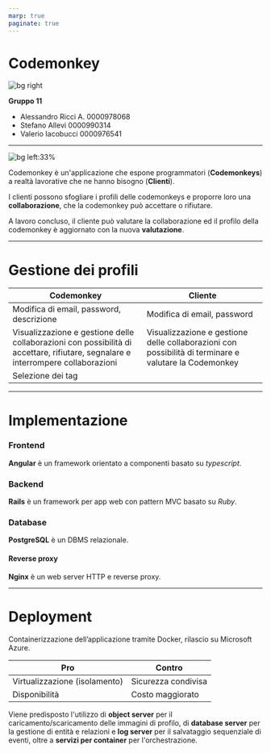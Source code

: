 ```yaml
---
marp: true
paginate: true
---
```


<!-- paginate: false -->

# Codemonkey

![bg right](res/icon.png)

**Gruppo 11**
- Alessandro Ricci A.
0000978068
- Stefano Allevi
0000990314
- Valerio Iacobucci
0000976541

---

![bg left:33%](res/homepage.png)

Codemonkey è un'applicazione che espone programmatori (**Codemonkeys**) a realtà lavorative che ne hanno bisogno (**Clienti**).

I clienti possono sfogliare i profili delle codemonkeys e proporre loro una **collaborazione**, che la codemonkey può accettare o rifiutare.

A lavoro concluso, il cliente può valutare la collaborazione ed il profilo della codemonkey è aggiornato con la nuova **valutazione**.

<!-- Codemonkey é un’applicazione di matching che ha l’obiettivo di mettere in comunicazione dei programmatori di base con aziende che ne hanno bisogno
Le aziende identificate come Clienti avranno la possibilità di osservare tutte le Codemonkey iscritte alla piattaforma e potranno presentare delle proposte di lavoro note come Collaborazioni
I programmatori identificati come Codemonkey metteranno a disposizione delle aziende una certa tipologia di servizi -->

<!-- Ogni persona potrà consultare il sito web e visionare la lista di Codemonkey disponibili
Un qualsiasi Cliente\Utente potrà proporre lavoro ad una Codemonkey (l’Utente dovrà poi o Autenticarsi o Registrarsi al sistema come Cliente)
Una Codemonkey avrà la possibilità di registrarsi alla piattaforma e rendersi visibile -->

---

# Gestione dei profili

Codemonkey|Cliente
----------|-------
Modifica di email, password, descrizione|Modifica di email, password
Visualizzazione e gestione delle collaborazioni con possibilità di accettare, rifiutare, segnalare e interrompere collaborazioni|Visualizzazione e gestione delle collaborazioni con possibilità di terminare e valutare la Codemonkey
Selezione dei tag|

---

# Implementazione

### Frontend
**Angular** è un framework orientato a componenti basato su *typescript*.
### Backend
**Rails** è un framework per app web con pattern MVC basato su *Ruby*.
### Database
**PostgreSQL** è un DBMS relazionale.
#### Reverse proxy
**Nginx** è un web server HTTP e reverse proxy.

---

# Deployment

Containerizzazione dell’applicazione tramite Docker, rilascio su Microsoft Azure.

Pro|Contro
---|------
Virtualizzazione (isolamento)|Sicurezza condivisa
Disponibilità|Costo maggiorato

Viene predisposto l'utilizzo di **object server** per il caricamento/scaricamento delle immagini di profilo, di **database server** per la gestione di entità e relazioni e **log server** per il salvataggio sequenziale di eventi, oltre a **servizi per container** per l'orchestrazione.
